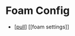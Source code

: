 # Foam Config

- [[pull]] [[foam settings]]


[//begin]: # "Autogenerated link references for markdown compatibility"
[pull]: pull "Pull"
[//end]: # "Autogenerated link references"